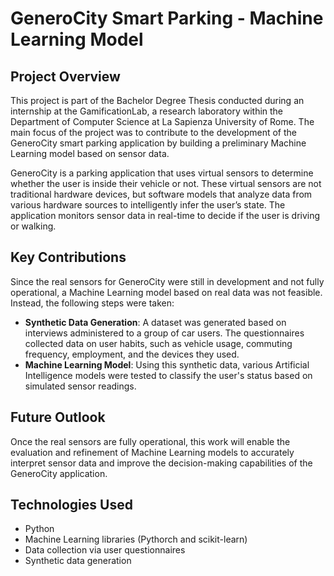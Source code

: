 # GeneroCity Smart Parking - Machine Learning Model

## Project Overview

This project is part of the Bachelor Degree Thesis conducted during an internship at the GamificationLab, a research laboratory within the Department of Computer Science at La Sapienza University of Rome. The main focus of the project was to contribute to the development of the GeneroCity smart parking application by building a preliminary Machine Learning model based on sensor data.

GeneroCity is a parking application that uses virtual sensors to determine whether the user is inside their vehicle or not. These virtual sensors are not traditional hardware devices, but software models that analyze data from various hardware sources to intelligently infer the user’s state. The application monitors sensor data in real-time to decide if the user is driving or walking.

## Key Contributions

Since the real sensors for GeneroCity were still in development and not fully operational, a Machine Learning model based on real data was not feasible. Instead, the following steps were taken:
- **Synthetic Data Generation**: A dataset was generated based on interviews administered to a group of car users. The questionnaires collected data on user habits, such as vehicle usage, commuting frequency, employment, and the devices they used.
- **Machine Learning Model**: Using this synthetic data, various Artificial Intelligence models were tested to classify the user's status based on simulated sensor readings.

## Future Outlook

Once the real sensors are fully operational, this work will enable the evaluation and refinement of Machine Learning models to accurately interpret sensor data and improve the decision-making capabilities of the GeneroCity application.

## Technologies Used
- Python
- Machine Learning libraries (Pythorch and scikit-learn)
- Data collection via user questionnaires
- Synthetic data generation
